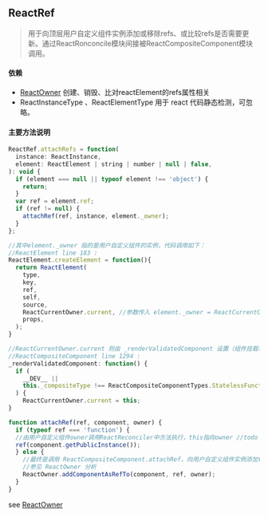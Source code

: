 ## <span id="reactref">ReactRef</span>
>用于向顶层用户自定义组件实例添加或移除refs、或比较refs是否需要更新。通过ReactRonconcile模块间接被ReactCompositeComponent模块调用。

#### 依赖
* [ReactOwner](#reactowner)
创建、销毁、比对reactElement的refs属性相关
* ReactInstanceType 、ReactElementType
用于 react 代码静态检测，可忽略。
#### 主要方法说明
```javascript
ReactRef.attachRefs = function(
  instance: ReactInstance,
  element: ReactElement | string | number | null | false,
): void {
  if (element === null || typeof element !== 'object') {
    return;
  }
  var ref = element.ref;
  if (ref != null) {
    attachRef(ref, instance, element._owner);
  }
};

//其中element._owner 指的是用户自定义组件的实例，代码调用如下：
//ReactElement line 183 :
ReactElement.createElement = function(){
  return ReactElement(
    type,
    key,
    ref,
    self,
    source,
    ReactCurrentOwner.current, //参数传入 element._owner = ReactCurrentOwner.current
    props,
  );
}

//ReactCurrentOwner.current 则由 _renderValidatedComponent 设置（组件挂载和更新的时候执行）
//ReactCompositeComponent line 1294 :
_renderValidatedComponent: function() {
  if (
    __DEV__ ||
    this._compositeType !== ReactCompositeComponentTypes.StatelessFunctional
  ) {
    ReactCurrentOwner.current = this;
}
```
```javascript
function attachRef(ref, component, owner) {
  if (typeof ref === 'function') {
  //由用户自定义组件owner调用ReactReconciler中方法执行，this指向owner //todo ??
  ref(component.getPublicInstance());
  } else {
  	//最终是调用 ReactCompositeComponent.attachRef，向用户自定义组件实例添加this.refs[ref]属性
  	//参见 ReactOwner 分析
  	ReactOwner.addComponentAsRefTo(component, ref, owner);
  }
}
```
see [ReactOwner](#reactowner)